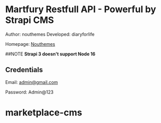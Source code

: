 # Martfury Restfull API - Powerful by Strapi CMS

Author: nouthemes
Developed: diaryforlife

Homepage: [Nouthemes](https://themeforest.net/user/nouthemes)


##NOTE
**Strapi 3 doesn't support Node 16**

## Credentials
Email: admin@gmail.com

Password: Admin@123
# marketplace-cms
